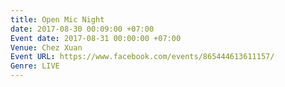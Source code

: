 ```yaml
---
title: Open Mic Night
date: 2017-08-30 00:09:00 +07:00
Event date: 2017-08-31 00:00:00 +07:00
Venue: Chez Xuan
Event URL: https://www.facebook.com/events/865444613611157/
Genre: LIVE
---
```


